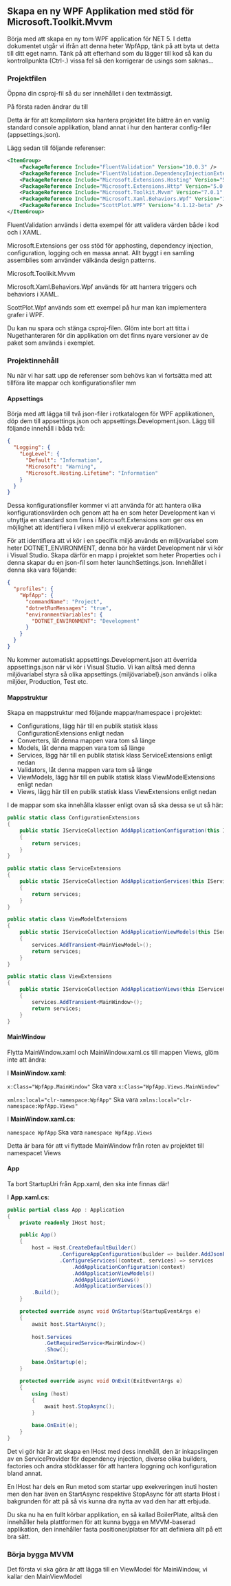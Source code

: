 ## Skapa en ny WPF Applikation med stöd för Microsoft.Toolkit.Mvvm 

Börja med att skapa en ny tom WPF application för NET 5. I detta dokumentet utgår vi ifrån att denna heter WpfApp, tänk på att byta ut detta till ditt eget namn. Tänk på att efterhand som du lägger till kod så kan du kontrollpunkta (Ctrl-.) vissa fel så den korrigerar de usings som saknas...

### Projektfilen

Öppna din csproj-fil så du ser innehållet i den textmässigt.

På första raden ändrar du <Project Sdk="Microsoft.NET.Sdk"> till <Project Sdk="Microsoft.NET.Sdk.Worker">

Detta är för att kompilatorn ska hantera projektet lite bättre än en vanlig standard console applikation, bland annat i hur den hanterar config-filer (appsettings.json).

Lägg sedan till följande referenser:

```xml
<ItemGroup>
    <PackageReference Include="FluentValidation" Version="10.0.3" />
    <PackageReference Include="FluentValidation.DependencyInjectionExtensions" Version="10.0.3" />
    <PackageReference Include="Microsoft.Extensions.Hosting" Version="5.0.0" />
    <PackageReference Include="Microsoft.Extensions.Http" Version="5.0.0" />
    <PackageReference Include="Microsoft.Toolkit.Mvvm" Version="7.0.1" />
    <PackageReference Include="Microsoft.Xaml.Behaviors.Wpf" Version="1.1.31" />
    <PackageReference Include="ScottPlot.WPF" Version="4.1.12-beta" />
</ItemGroup>
```

FluentValidation används i detta exempel för att validera värden både i kod och i XAML.

Microsoft.Extensions ger oss stöd för apphosting, dependency injection, configuration, logging och en massa annat. Allt byggt i en samling assemblies som använder välkända design patterns.

Microsoft.Toolikit.Mvvm

Microsoft.Xaml.Behaviors.Wpf används för att hantera triggers och behaviors i XAML.

ScottPlot.Wpf används som ett exempel på hur man kan implementera grafer i WPF.

Du kan nu spara och stänga csproj-filen. Glöm inte bort att titta i Nugethanteraren för din applikation om det finns nyare versioner av de paket som används i exemplet.

### Projektinnehåll

Nu när vi har satt upp de referenser som behövs kan vi fortsätta med att tillföra lite mappar och konfigurationsfiler mm

#### Appsettings

Börja med att lägga till två json-filer i rotkatalogen för WPF applikationen, döp dem till appsettings.json och appsettings.Development.json. Lägg till följande innehåll i båda två:

```json
{
  "Logging": {
    "LogLevel": {
      "Default": "Information",
      "Microsoft": "Warning",
      "Microsoft.Hosting.Lifetime": "Information"
    }
  }
}
```

Dessa konfigurationsfiler kommer vi att använda för att hantera olika konfigurationsvärden och genom att ha en som heter Development kan vi utnyttja en standard som finns i Microsoft.Extensions som ger oss en möjlighet att identifiera i vilken miljö vi exekverar applikationen. 

För att identifiera att vi kör i en specifik miljö används en miljövariabel som heter DOTNET_ENVIRONMENT, denna bör ha värdet Development när vi kör i Visual Studio. Skapa därför en mapp i projektet som heter Properties och i denna skapar du en json-fil som heter launchSettings.json. Innehållet i denna ska vara följande:

```json
{
  "profiles": {
    "WpfApp": {
      "commandName": "Project",
      "dotnetRunMessages": "true",
      "environmentVariables": {
        "DOTNET_ENVIRONMENT": "Development"
      }
    }
  }
}
```

Nu kommer automatiskt appsettings.Development.json att överrida appsettings.json när vi kör i Visual Studio. Vi kan alltså med denna miljövariabel styra så olika appsettings.{miljövariabel}.json används i olika miljöer, Production, Test etc.

#### Mappstruktur

Skapa en mappstruktur med följande mappar/namespace i projektet:

- Configurations, lägg här till en publik statisk klass ConfigurationExtensions enligt nedan
- Converters, låt denna mappen vara tom så länge
- Models, låt denna mappen vara tom så länge
- Services, lägg här till en publik statisk klass ServiceExtensions enligt nedan
- Validators, låt denna mappen vara tom så länge
- ViewModels, lägg här till en publik statisk klass ViewModelExtensions enligt nedan
- Views, lägg här till en publik statisk klass ViewExtensions enligt nedan

I de mappar som ska innehålla klasser enligt ovan så ska dessa se ut så här:

```c#
public static class ConfigurationExtensions
{
    public static IServiceCollection AddApplicationConfiguration(this IServiceCollection services, HostBuilderContext context)
    {
        return services;
    }
}
```
```c#
public static class ServiceExtensions
{
    public static IServiceCollection AddApplicationServices(this IServiceCollection services)
    {
        return services;
    }
}
```
```c#
public static class ViewModelExtensions
{
    public static IServiceCollection AddApplicationViewModels(this IServiceCollection services)
    {
        services.AddTransient<MainViewModel>();
        return services;
    }
}
```
```c#
public static class ViewExtensions
{
    public static IServiceCollection AddApplicationViews(this IServiceCollection services)
    {
        services.AddTransient<MainWindow>();
        return services;
    }
}
```

#### MainWindow

Flytta MainWindow.xaml och MainWindow.xaml.cs till mappen Views, glöm inte att ändra:

I **MainWindow.xaml**:

```x:Class="WpfApp.MainWindow"```
Ska vara
```x:Class="WpfApp.Views.MainWindow"```

```xmlns:local="clr-namespace:WpfApp"```
Ska vara
```xmlns:local="clr-namespace:WpfApp.Views"```

I **MainWindow.xaml.cs**:

```namespace WpfApp```
Ska vara
```namespace WpfApp.Views```

Detta är bara för att vi flyttade MainWindow från roten av projektet till namespacet Views

#### App

Ta bort StartupUri från App.xaml, den ska inte finnas där!

I **App.xaml.cs**:

```c#
public partial class App : Application
{
    private readonly IHost host;

    public App()
    {
        host = Host.CreateDefaultBuilder()
                 .ConfigureAppConfiguration(builder => builder.AddJsonFile("WindowsInfo.json", optional: true))
                 .ConfigureServices((context, services) => services
                     .AddApplicationConfiguration(context)
                     .AddApplicationViewModels()
                     .AddApplicationViews()
                     .AddApplicationServices())
        .Build();
    }

    protected override async void OnStartup(StartupEventArgs e)
    {
        await host.StartAsync();
        
        host.Services
            .GetRequiredService<MainWindow>()
            .Show();

        base.OnStartup(e);
    }

    protected override async void OnExit(ExitEventArgs e)
    {
        using (host)
        {
            await host.StopAsync();
        }

        base.OnExit(e);
    }
}
```

Det vi gör här är att skapa en IHost med dess innehåll, den är inkapslingen av en ServiceProvider för dependency injection, diverse olika builders, factories och andra stödklasser för att hantera loggning och konfiguration bland annat.

En IHost har dels en Run metod som startar upp exekveringen inuti hosten men den har även en StartAsync respektive StopAsync för att starta IHost i bakgrunden för att på så vis kunna dra nytta av vad den har att erbjuda.

Du ska nu ha en fullt körbar applikation, en så kallad BoilerPlate, alltså den innehåller hela plattformen för att kunna bygga en MVVM-baserad applikation, den innehåller fasta positioner/platser för att definiera allt på ett bra sätt.

### Börja bygga MVVM

Det första vi ska göra är att lägga till en ViewModel för MainWindow, vi kallar den MainViewModel

